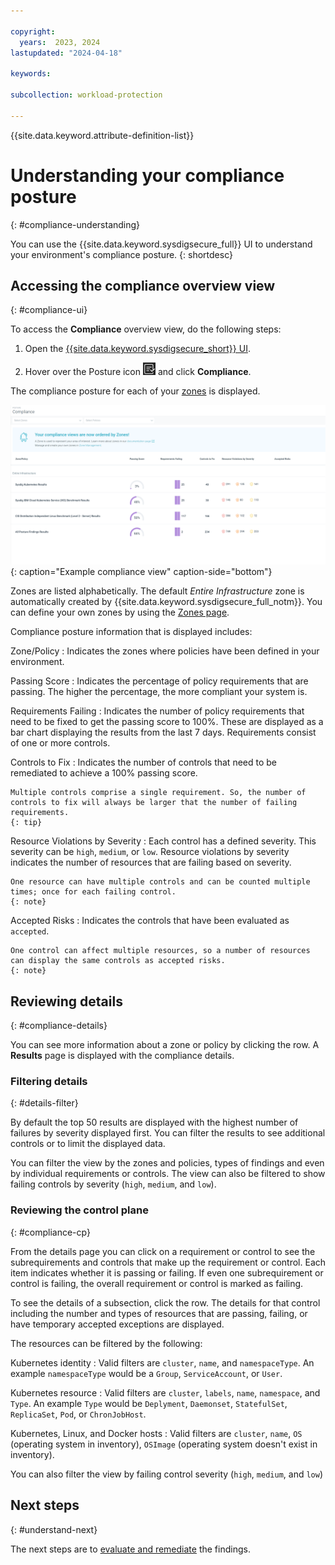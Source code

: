 ```yaml
---

copyright:
  years:  2023, 2024
lastupdated: "2024-04-18"

keywords:

subcollection: workload-protection

---
```


{{site.data.keyword.attribute-definition-list}}

# Understanding your compliance posture
{: #compliance-understanding}

You can use the {{site.data.keyword.sysdigsecure_full}} UI to understand your environment's compliance posture.
{: shortdesc}

## Accessing the compliance overview view
{: #compliance-ui}

To access the **Compliance** overview view, do the following steps:

1. Open the [{{site.data.keyword.sysdigsecure_short}} UI](/docs/workload-protection?topic=workload-protection-launch).

2. Hover over the Posture icon ![Posture icon](/images/posture.png "Posture") and click **Compliance**.

The compliance posture for each of your [zones](/docs/workload-protection?topic=workload-protection-posture-zones) is displayed.

![Example compliance overview.](images/compliance_view.png "Example of a compliance view showing the compliance posture for various zones"){: caption="Example compliance view" caption-side="bottom"}

Zones are listed alphabetically. The default _Entire Infrastructure_ zone is automatically created by {{site.data.keyword.sysdigsecure_full_notm}}. You can define your own zones by using the [Zones page](/docs/workload-protection?topic=workload-protection-posture-zones).

Compliance posture information that is displayed includes:

Zone/Policy
:   Indicates the zones where policies have been defined in your environment.

Passing Score
:   Indicates the percentage of policy requirements that are passing. The higher the percentage, the more compliant your system is.

Requirements Failing
:   Indicates the number of policy requirements that need to be fixed to get the passing score to 100%. These are displayed as a bar chart displaying the results from the last 7 days. Requirements consist of one or more controls.

Controls to Fix
:   Indicates the number of controls that need to be remediated to achieve a 100% passing score.

    Multiple controls comprise a single requirement. So, the number of controls to fix will always be larger that the number of failing requirements.
    {: tip}

Resource Violations by Severity
:   Each control has a defined severity. This severity can be `high`, `medium`, or `low`. Resource violations by severity indicates the number of resources that are failing based on severity.

    One resource can have multiple controls and can be counted multiple times; once for each failing control.
    {: note}

Accepted Risks
:   Indicates the controls that have been evaluated as `accepted`.

    One control can affect multiple resources, so a number of resources can display the same controls as accepted risks.
    {: note}

## Reviewing details
{: #compliance-details}

You can see more information about a zone or policy by clicking the row. A **Results** page is displayed with the compliance details.

### Filtering details
{: #details-filter}

By default the top 50 results are displayed with the highest number of failures by severity displayed first. You can filter the results to see additional controls or to limit the displayed data.

You can filter the view by the zones and policies, types of findings and even by individual requirements or controls. The view can also be filtered to show failing controls by severity (`high`, `medium`, and `low`).

### Reviewing the control plane
{: #compliance-cp}

From the details page you can click on a requirement or control to see the subrequirements and controls that make up the requirement or control. Each item indicates whether it is passing or failing. If even one subrequirement or control is failing, the overall requirement or control is marked as failing.

To see the details of a subsection, click the row. The details for that control including the number and types of resources that are passing, failing, or have temporary accepted exceptions are displayed.

The resources can be filtered by the following:

Kubernetes identity
:   Valid filters are `cluster`, `name`, and `namespaceType`. An example `namespaceType` would be a `Group`, `ServiceAccount`, or `User`.

Kubernetes resource
:   Valid filters are `cluster`, `labels`, `name`, `namespace`, and `Type`. An example `Type` would be `Deplyment`, `Daemonset`, `StatefulSet`, `ReplicaSet`, `Pod`, or `ChronJobHost`.

Kubernetes, Linux, and Docker hosts
:   Valid filters are `cluster`, `name`, `OS` (operating system in inventory), `OSImage` (operating system doesn't exist in inventory).

You can also filter the view by failing control severity (`high`, `medium`, and `low`)

## Next steps
{: #understand-next}

The next steps are to [evaluate and remediate](/docs/workload-protection?topic=workload-protection-evaluate-remediate) the findings.

